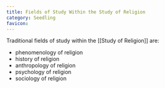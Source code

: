 ```yaml
---
title: Fields of Study Within the Study of Religion
category: Seedling
favicon: 
---
```


Traditional fields of study within the [[Study of Religion]] are:
- phenomenology of religion
- history of religion
- anthropology of religion
- psychology of religion
- sociology of religion